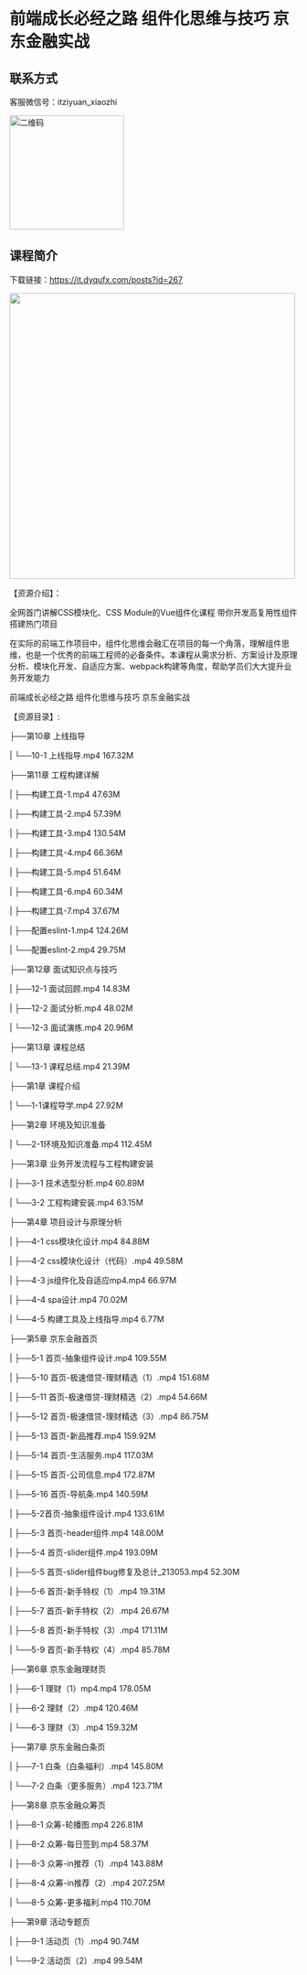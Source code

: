 # 前端成长必经之路 组件化思维与技巧 京东金融实战

## 联系方式

客服微信号：itziyuan_xiaozhi

<img src="https://ziyuanyun.oss-cn-guangzhou.aliyuncs.com/common/20240614073449/666b82192834a.jpg" width="200" height="200" alt="二维码">

## 课程简介

下载链接：https://it.dyqufx.com/posts?id=267

<img src="https://ziyuanyun.oss-cn-guangzhou.aliyuncs.com/yun/20240515151741/6644619540f91.jpg" width="500" alt="">

  【资源介绍】：

 全网首门讲解CSS模块化、CSS Module的Vue组件化课程 带你开发高复用性组件搭建热门项目

 在实际的前端工作项目中，组件化思维会融汇在项目的每一个角落，理解组件思维，也是一个优秀的前端工程师的必备条件。本课程从需求分析、方案设计及原理分析、模块化开发、自适应方案、webpack构建等角度，帮助学员们大大提升业务开发能力

 前端成长必经之路 组件化思维与技巧 京东金融实战



 【资源目录】:

 ├──第10章 上线指导

 | └──10-1 上线指导.mp4 167.32M

 ├──第11章 工程构建详解

 | ├──构建工具-1.mp4 47.63M

 | ├──构建工具-2.mp4 57.39M

 | ├──构建工具-3.mp4 130.54M

 | ├──构建工具-4.mp4 66.36M

 | ├──构建工具-5.mp4 51.64M

 | ├──构建工具-6.mp4 60.34M

 | ├──构建工具-7.mp4 37.67M

 | ├──配置eslint-1.mp4 124.26M

 | └──配置eslint-2.mp4 29.75M

 ├──第12章 面试知识点与技巧

 | ├──12-1 面试回顾.mp4 14.83M

 | ├──12-2 面试分析.mp4 48.02M

 | └──12-3 面试演练.mp4 20.96M

 ├──第13章 课程总结

 | └──13-1 课程总结.mp4 21.39M

 ├──第1章 课程介绍

 | └──1-1课程导学.mp4 27.92M

 ├──第2章 环境及知识准备

 | └──2-1环境及知识准备.mp4 112.45M

 ├──第3章 业务开发流程与工程构建安装

 | ├──3-1 技术选型分析.mp4 60.89M

 | └──3-2 工程构建安装.mp4 63.15M

 ├──第4章 项目设计与原理分析

 | ├──4-1 css模块化设计.mp4 84.88M

 | ├──4-2 css模块化设计（代码）.mp4 49.58M

 | ├──4-3 js组件化及自适应mp4.mp4 66.97M

 | ├──4-4 spa设计.mp4 70.02M

 | └──4-5 构建工具及上线指导.mp4 6.77M

 ├──第5章 京东金融首页

 | ├──5-1 首页-抽象组件设计.mp4 109.55M

 | ├──5-10 首页-极速借贷-理财精选（1）.mp4 151.68M

 | ├──5-11 首页-极速借贷-理财精选（2）.mp4 54.66M

 | ├──5-12 首页-极速借贷-理财精选（3）.mp4 86.75M

 | ├──5-13 首页-新品推荐.mp4 159.92M

 | ├──5-14 首页-生活服务.mp4 117.03M

 | ├──5-15 首页-公司信息.mp4 172.87M

 | ├──5-16 首页-导航条.mp4 140.59M

 | ├──5-2首页-抽象组件设计.mp4 133.61M

 | ├──5-3 首页-header组件.mp4 148.00M

 | ├──5-4 首页-slider组件.mp4 193.09M

 | ├──5-5 首页-slider组件bug修复及总计_213053.mp4 52.30M

 | ├──5-6 首页-新手特权（1）.mp4 19.31M

 | ├──5-7 首页-新手特权（2）.mp4 26.67M

 | ├──5-8 首页-新手特权（3）.mp4 171.11M

 | └──5-9 首页-新手特权（4）.mp4 85.78M

 ├──第6章 京东金融理财页

 | ├──6-1 理财（1）mp4.mp4 178.05M

 | ├──6-2 理财（2）.mp4 120.46M

 | └──6-3 理财（3）.mp4 159.32M

 ├──第7章 京东金融白条页

 | ├──7-1 白条（白条福利）.mp4 145.80M

 | └──7-2 白条（更多服务）.mp4 123.71M

 ├──第8章 京东金融众筹页

 | ├──8-1 众筹-轮播图.mp4 226.81M

 | ├──8-2 众筹-每日签到.mp4 58.37M

 | ├──8-3 众筹-in推荐（1）.mp4 143.88M

 | ├──8-4 众筹-in推荐（2）.mp4 207.25M

 | └──8-5 众筹-更多福利.mp4 110.70M

 ├──第9章 活动专题页

 | ├──9-1 活动页（1）.mp4 90.74M

 | └──9-2 活动页（2）.mp4 99.54M

  